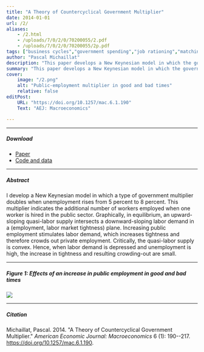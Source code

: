 ```yaml
---
title: "A Theory of Countercyclical Government Multiplier" 
date: 2014-01-01
url: /2/
aliases: 
    - /2.html
    - /uploads/7/0/2/0/70200055/2.pdf
    - /uploads/7/0/2/0/70200055/2p.pdf
tags: ["business cycles","government spending","job rationing","matching model","multiplier","New Keynesian model","stabilization policy","state dependence","unemployment","wage rigidity"]
author: "Pascal Michaillat"
description: "This paper develops a New Keynesian model in which the government multiplier doubles when the unemployment rate rises from 5% to 8%." 
summary: "This paper develops a New Keynesian model in which the government multiplier doubles when the unemployment rate rises from 5% to 8%. The multiplier is so countercyclical because in bad times, on the labor market, job rationing dwarfes matching frictions." 
cover:
    image: "/2.png"
    alt: "Public-employment multiplier in good and bad times"
    relative: false
editPost:
    URL: "https://doi.org/10.1257/mac.6.1.190"
    Text: "AEJ: Macroeconomics"

---
```


---

##### Download

- [Paper](/2.pdf)
- [Code and data](https://github.com/pmichaillat/countercyclical-multiplier)

---

##### Abstract

I develop a New Keynesian model in which a type of government multiplier doubles when unemployment rises from 5 percent to 8 percent. This multiplier indicates the additional number of workers employed when one worker is hired in the public sector. Graphically, in equilibrium, an upward-sloping quasi-labor supply intersects a downward-sloping labor demand in a (employment, labor market tightness) plane. Increasing public employment stimulates labor demand, which increases tightness and therefore crowds out private employment. Critically, the quasi-labor supply is convex. Hence, when labor demand is depressed and unemployment is high, the increase in tightness and resulting crowding-out are small.

---

##### Figure 1:  Effects of an increase in public employment in good and bad times

![](/2.png)

---

##### Citation

Michaillat, Pascal. 2014. "A Theory of  Countercyclical Government Multiplier." *American Economic Journal: Macroeconomics* 6 (1): 190--217. https://doi.org/10.1257/mac.6.1.190.

